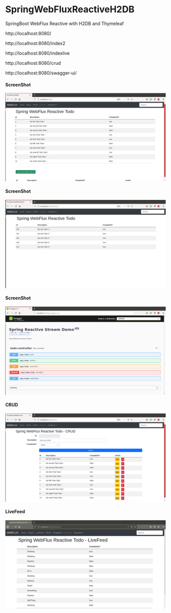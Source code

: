 # SpringWebFluxReactiveH2DB

SpringBoot WebFlux Reactive with H2DB and Thymeleaf

http://localhost:8080/

http://localhost:8080/index2

http://localhost:8080/indexlive

http://localhost:8080/crud

http://localhost:8080/swagger-ui/

<h4> ScreenShot </h4>

![springbootrocks](https://github.com/ajkr195/SpringBootReactiveH2DB/blob/main/screenshots/5.png)

<h4> ScreenShot </h4>

![springbootrocks](https://github.com/ajkr195/SpringBootReactiveH2DB/blob/main/screenshots/6.png)

<h4> ScreenShot </h4>

![springbootrocks](https://github.com/ajkr195/SpringBootReactiveH2DB/blob/main/screenshots/8.png)

<h4> CRUD </h4>

![springbootrocks](https://github.com/ajkr195/SpringBootReactiveH2DB/blob/main/screenshots/7.png)

<h4> LiveFeed </h4>

![springbootrocks](https://github.com/ajkr195/SpringBootReactiveH2DB/blob/main/screenshots/9.png)